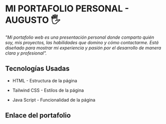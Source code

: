 # MI PORTAFOLIO PERSONAL - AUGUSTO :raised_hand_with_fingers_splayed:

_"Mi portafolio web es una presentación personal donde comparto quién soy, mis proyectos, las habilidades que domino y cómo contactarme. Está diseñado para mostrar mi experiencia y pasión por el desarrollo de manera clara y profesional"._


## Tecnologías Usadas 
- HTML - Estructura de la página 
* Tailwind CSS - Estilos de la página
+ Java Script - Funcionalidad de la página

## Enlace del portafolio


